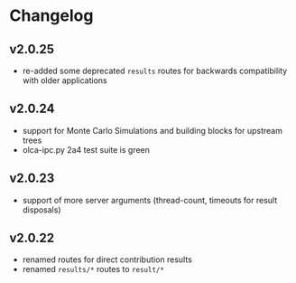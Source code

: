 # Changelog

## v2.0.25

* re-added some deprecated `results` routes for backwards compatibility with
  older applications

## v2.0.24

* support for Monte Carlo Simulations and building blocks for upstream trees
* olca-ipc.py 2a4 test suite is green

## v2.0.23

* support of more server arguments (thread-count, timeouts for result disposals)

## v2.0.22

* renamed routes for direct contribution results
* renamed `results/*` routes to `result/*`
